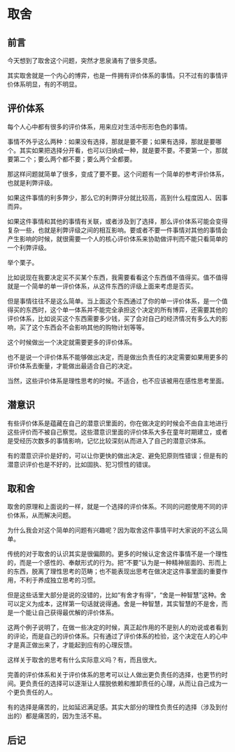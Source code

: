# 取舍

## 前言

今天想到了取舍这个问题，突然才思泉涌有了很多灵感。

其实取舍就是一个内心的博弈，也是一件拥有评价体系的事情。只不过有的事情评价体系明显，有的不明显。

## 评价体系

每个人心中都有很多的评价体系，用来应对生活中形形色色的事情。

事情不外乎这么两种：如果没有选择，那就是要不要；如果有选择，那就是要哪个。其实如果把选择分开看，也可以归纳成一种，就是要不要。不要第一个，那就要第二个；要么两个都不要；要么两个全都要。

那这样问题就简单了很多，变成了要不要。这个问题有一个简单的参考评价体系，也就是利弊评级。

如果这件事情的利多弊少，那么它的利弊评分就比较高，高到什么程度因人、因事而异。

如果这件事情和其他的事情有关联，或者涉及到了选择，那么评价体系可能会变得复杂一些，也就是利弊评级之间的相互影响。要或者不要一件事情对其他的事情会产生影响的时候，就很需要一个人的核心评价体系来协助做评判而不能只看简单的一个利弊评级。

举个栗子。

比如说现在我要决定买不买某个东西，我需要看看这个东西值不值得买。值不值得就是一个简单的单一评价体系，从这件东西的评级上面来考虑是否买。

但是事情往往不是这么简单。当上面这个东西通过了你的单一评价体系，是一个值得买的东西时，这个单一体系并不能完全承担这个决定的所有博弈，还需要其他的评价体系，比如说买这个东西需要多少钱，买了会对自己的经济情况有多么大的影响，买了这个东西会不会影响其他的购物计划等等。

这个时候做出一个决定就需要更多的评价体系。

也不是说一个评价体系不能够做出决定，而是做出负责任的决定需要如果用更多的评价体系去衡量，才能做出最适合自己的决定。

当然，这些评价体系是理性思考的时候。不适合，也不应该被用在感性思考里面。

## 潜意识

有些评价体系是蕴藏在自己的潜意识里面的，你在做决定的时候会不由自主地进行这些评价而不被自己察觉。这些潜意识里面的评价体系大多在童年时期建立，或者是受经历次数多的事情影响，记忆比较深刻从而进入了自己的潜意识体系。

有的潜意识评价是好的，可以让你更快的做出决定、避免犯原则性错误；但是有的潜意识评价也是不好的，比如固执、犯习惯性的错误。

## 取和舍

取舍的原理和上面说的一样，就是一个选择的评价体系。不同的问题使用不同的评价体系，从而解决问题。

为什么我会对这个简单的问题有兴趣呢？因为取舍这件事情平时大家说的不这么简单。

传统的对于取舍的认识其实是很偏颇的。更多的时候认定舍这件事情不是一个理性的，而是一个感性的、奉献形式的行为。把“不要”认为是一种精神层面的、形而上的东西，脱离了理性思考的范畴；也不能表现出思考在做决定这件事里面的重要作用，不利于养成独立思考的习惯。

但是这些话里大部分是说的没错的，比如“有舍才有得”，“舍是一种智慧”这种。舍可以定义为成本，这样第一句话就说得通。舍是一种智慧，其实智慧的不是舍，而是一个能让自己获得最优解的评价体系。

这两个例子说明了，在做一些决定的时候，真正起作用的不是别人的劝说或者看到的评论，而是自己的评价体系。只有通过了评价体系的检验，这个决定在人的心中才是真正做出来了，才能起到应有的心理反馈。



这样关于取舍的思考有什么实际意义吗？有，而且很大。

完善的评价体系和关于评价体系的思考可以让人做出更负责任的选择，也更节约时间。更负责任的选择可以逐渐让人摆脱依赖和推卸责任的心理，从而让自己成为一个更负责任的人。

有的选择是痛苦的，比如延迟满足感。其实大部分的理性负责任的选择（涉及到付出的）都是痛苦的，因为生活不易。

## 后记
